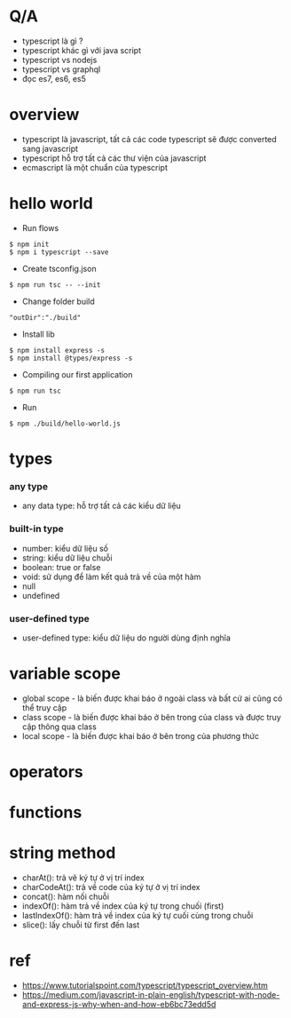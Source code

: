 # Q/A
* typescript là gì ?
* typescript khác gì với java script
* typescript vs nodejs
* typescript vs graphql
* đọc es7, es6, es5

# overview
* typescript là javascript, tất cả các code typescript sẽ được converted sang javascript
* typescript hỗ trợ tất cả các thư viện của javascript
* ecmascript là một chuẩn của typescript

# hello world
* Run flows
```
$ npm init
$ npm i typescript --save
```
* Create tsconfig.json
```
$ npm run tsc -- --init
```
* Change folder build
```
"outDir":"./build"
```
* Install lib
```
$ npm install express -s
$ npm install @types/express -s
```
* Compiling our first application
```
$ npm run tsc
```
* Run
```
$ npm ./build/hello-world.js
```

# types
### any type
* any data type: hỗ trợ tất cả các kiểu dữ liệu
### built-in type
* number: kiểu dữ liệu số
* string: kiểu dữ liệu chuỗi
* boolean: true or false
* void: sử dụng để làm kết quả trả về của một hàm
* null
* undefined
### user-defined type
* user-defined type: kiểu dữ liệu do người dùng định nghĩa

# variable scope
* global scope - là biến được khai báo ở ngoài class và bất cứ ai cũng có thể truy cập
* class scope - là biến được khai báo ở bên trong của class và được truy cập thông qua class
* local scope - là biến được khai báo ở bên trong của phương thức

# operators

# functions

# string method
* charAt(): trả vê ký tự ở vị trí index
* charCodeAt(): trả về code của ký tự ở vị trí index
* concat(): hàm nối chuỗi
* indexOf(): hàm trả về index của ký tự trong chuối (first)
* lastIndexOf(): hàm trả về index của ký tự cuối cùng trong chuỗi
* slice(): lấy chuỗi từ first đến last


# ref
* https://www.tutorialspoint.com/typescript/typescript_overview.htm
* https://medium.com/javascript-in-plain-english/typescript-with-node-and-express-js-why-when-and-how-eb6bc73edd5d